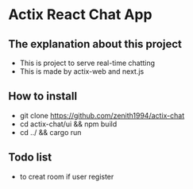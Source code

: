 # Actix React Chat App

## The explanation about this project
* This is project to serve real-time chatting
* This is made by actix-web and next.js

## How to install
* git clone https://github.com/zenith1994/actix-chat
* cd actix-chat/ui && npm build
* cd ../ && cargo run

## Todo list
* to creat room if user register
